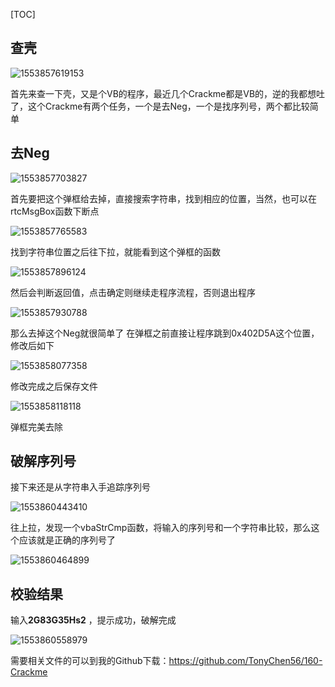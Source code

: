 [TOC]

## 查壳

![1553857619153](assets/1553857619153.png)

首先来查一下壳，又是个VB的程序，最近几个Crackme都是VB的，逆的我都想吐了，这个Crackme有两个任务，一个是去Neg，一个是找序列号，两个都比较简单

## 去Neg

![1553857703827](assets/1553857703827.png)

首先要把这个弹框给去掉，直接搜索字符串，找到相应的位置，当然，也可以在rtcMsgBox函数下断点

![1553857765583](assets/1553857765583.png)

找到字符串位置之后往下拉，就能看到这个弹框的函数

![1553857896124](assets/1553857896124.png)

然后会判断返回值，点击确定则继续走程序流程，否则退出程序

![1553857930788](assets/1553857930788.png)

那么去掉这个Neg就很简单了 在弹框之前直接让程序跳到0x402D5A这个位置，修改后如下

![1553858077358](assets/1553858077358.png)

修改完成之后保存文件

![1553858118118](assets/1553858118118.png)

弹框完美去除

## 破解序列号

接下来还是从字符串入手追踪序列号

![1553860443410](assets/1553860443410.png)

往上拉，发现一个vbaStrCmp函数，将输入的序列号和一个字符串比较，那么这个应该就是正确的序列号了

![1553860464899](assets/1553860464899.png)

## 校验结果

输入**2G83G35Hs2** ，提示成功，破解完成

![1553860558979](assets/1553860558979.png)

需要相关文件的可以到我的Github下载：https://github.com/TonyChen56/160-Crackme